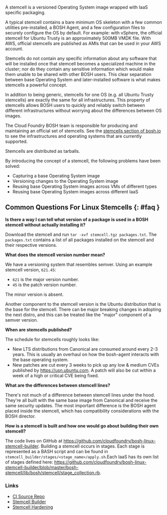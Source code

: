 A stemcell is a versioned Operating System image wrapped with IaaS specific
packaging.

A typical stemcell contains a bare minimum OS skeleton with a few common
utilities pre-installed, a BOSH Agent, and a few configuration files to securely
configure the OS by default. For example: with vSphere, the official stemcell
for Ubuntu Trusty is an approximately 500MB VMDK file. With AWS, official
stemcells are published as AMIs that can be used in your AWS account.

Stemcells do not contain any specific information about any software that will
be installed once that stemcell becomes a specialized machine in the cluster;
nor do they contain any sensitive information which would make them unable to be
shared with other BOSH users. This clear separation between base Operating
System and later-installed software is what makes stemcells a powerful concept.

In addition to being generic, stemcells for one OS (e.g. all Ubuntu Trusty
stemcells) are exactly the same for all infrastructures. This property of
stemcells allows BOSH users to quickly and reliably switch between different
infrastructures without worrying about the differences between OS images.

The Cloud Foundry BOSH team is responsible for producing and maintaining an
official set of stemcells. See the [stemcells section of
bosh.io](https://bosh.io/stemcells) to see the infrastructures and operating
systems that are currently supported.

Stemcells are distributed as tarballs.

By introducing the concept of a stemcell, the following problems have been
solved:

- Capturing a base Operating System image
- Versioning changes to the Operating System image
- Reusing base Operating System images across VMs of different types
- Reusing base Operating System images across different IaaS

## Common Questions For Linux Stemcells {: #faq }

**Is there a way I can tell what version of a package is used in a BOSH stemcell
without actually installing it?**

Download the stemcell and run `tar -xvf stemcell.tgz packages.txt`. The
`packages.txt` contains a list of all packages installed on the stemcell and
their respective versions.

**What does the stemcell version number mean?**

We have a versioning system that resembles semver. Using an example stemcell
version, `621.45`:

* `621` is the major version number.
* `45` is the patch version number.

The minor version is absent.

Another component to the stemcell version is the Ubuntu distribution that is
the base for the stemcell. There can be major breaking changes in adopting the
next distro, and this can be treated like the "major" component of a semver
version.

**When are stemcells published?**

The schedule for stemcells roughly looks like:

* New LTS distributions from Canonical are consumed around every 2-3 years. This
  is usually an overhaul on how the bosh-agent interacts with the base operating
  system.
* New patches are cut every 3 weeks to pick up any low & medium CVEs published
  by https://usn.ubuntu.com. A patch will also be cut within a week of a high or
  critical CVE being fixed.

**What are the differences between stemcell lines?**

There's not much of a difference between stemcell lines under the hood. They're
all built with the same base image from Canonical and receive the same security
updates. The most important difference is the BOSH agent placed inside the
stemcell, which has compatibility considerations with the BOSH director.

**How is a stemcell is built and how one would go about building their own
stemcell?**

The code lives on GitHub at
https://github.com/cloudfoundry/bosh-linux-stemcell-builder. Building a stemcell
occurs in stages. Each stage is represented as a BASH script and can be found in
`stemcell_builder/stages/<stage_name>/apply.sh`.Each IaaS has its own list of
stages defined here:
https://github.com/cloudfoundry/bosh-linux-stemcell-builder/blob/master/bosh-stemcell/lib/bosh/stemcell/stage_collection.rb.

### Links

* [CI Source Repo](https://github.com/cloudfoundry/bosh-stemcells-ci)
* [Stemcell Builder](https://github.com/cloudfoundry/bosh-linux-stemcell-builder)
* [Stemcell Hardening](https://docs.pivotal.io/pivotalcf/security/pcf-infrastructure/stemcell-hardening.html)
